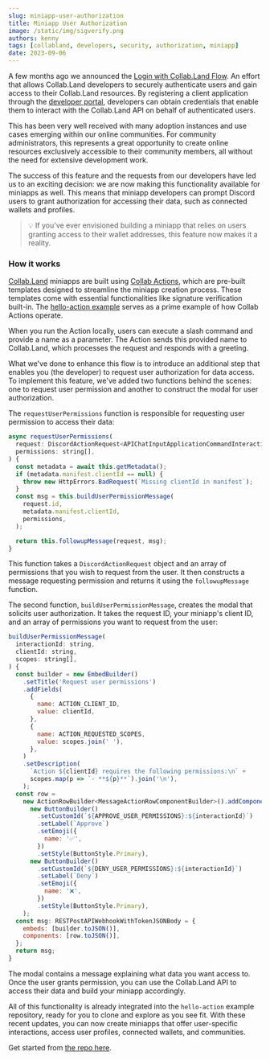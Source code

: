 ```yaml
---
slug: miniapp-user-authorization
title: Miniapp User Authorization
image: /static/img/sigverify.png
authors: kenny
tags: [collabland, developers, security, authorization, miniapp]
date: 2023-09-06
---
```


A few months ago we announced the [Login with Collab.Land Flow](https://docs.collab.land/docs/downstream-integrations/api/authentication#login-with-collabland-lwc---beta). An effort that allows Collab.Land developers to securely authenticate users and gain access to their Collab.Land resources. By registering a client application through the [developer portal](https://dev-portal.collab.land/invite/blog), developers can obtain credentials that enable them to interact with the Collab.Land API on behalf of authenticated users.

This has been very well received with many adoption instances and use cases emerging within our online communities. For community administrators, this represents a great opportunity to create online resources exclusively accessible to their community members, all without the need for extensive development work.

The success of this feature and the requests from our developers have led us to an exciting decision: we are now making this functionality available for miniapps as well. This means that miniapp developers can prompt Discord users to grant authorization for accessing their data, such as connected wallets and profiles.

> 💡 If you've ever envisioned building a miniapp that relies on users granting access to their wallet addresses, this feature now makes it a reality.

### How it works

[Collab.Land](http://collab.land/) miniapps are built using [Collab Actions](https://docs.collab.land/docs/upstream-integrations/collab-actions/), which are pre-built templates designed to streamline the miniapp creation process. These templates come with essential functionalities like signature verification built-in. The [hello-action example](https://github.com/abridged/collabland-hello-action) serves as a prime example of how Collab Actions operate.

When you run the Action locally, users can execute a slash command and provide a name as a parameter. The Action sends this provided name to Collab.Land, which processes the request and responds with a greeting.

What we've done to enhance this flow is to introduce an additional step that enables you (the developer) to request user authorization for data access. To implement this feature, we've added two functions behind the scenes: one to request user permission and another to construct the modal for user authorization.

The `requestUserPermissions` function is responsible for requesting user permission to access their data:

```jsx
async requestUserPermissions(
  request: DiscordActionRequest<APIChatInputApplicationCommandInteraction>,
  permissions: string[],
) {
  const metadata = await this.getMetadata();
  if (metadata.manifest.clientId == null) {
    throw new HttpErrors.BadRequest(`Missing clientId in manifest`);
  }
  const msg = this.buildUserPermissionMessage(
    request.id,
    metadata.manifest.clientId,
    permissions,
  );

  return this.followupMessage(request, msg);
}

```

This function takes a `DiscordActionRequest` object and an array of permissions that you wish to request from the user. It then constructs a message requesting permission and returns it using the `followupMessage` function.

The second function, `buildUserPermissionMessage`, creates the modal that solicits user authorization. It takes the request ID, your miniapp's client ID, and an array of permissions you want to request from the user:

```jsx
buildUserPermissionMessage(
  interactionId: string,
  clientId: string,
  scopes: string[],
) {
  const builder = new EmbedBuilder()
    .setTitle('Request user permissions')
    .addFields(
      {
        name: ACTION_CLIENT_ID,
        value: clientId,
      },
      {
        name: ACTION_REQUESTED_SCOPES,
        value: scopes.join(' '),
      },
    )
    .setDescription(
      `Action ${clientId} requires the following permissions:\n` +
      scopes.map(p => `- **${p}**`).join('\n'),
    );
  const row =
    new ActionRowBuilder<MessageActionRowComponentBuilder>().addComponents(
      new ButtonBuilder()
        .setCustomId(`${APPROVE_USER_PERMISSIONS}:${interactionId}`)
        .setLabel(`Approve`)
        .setEmoji({
          name: '✅',
        })
        .setStyle(ButtonStyle.Primary),
      new ButtonBuilder()
        .setCustomId(`${DENY_USER_PERMISSIONS}:${interactionId}`)
        .setLabel(`Deny`)
        .setEmoji({
          name: '❌',
        })
        .setStyle(ButtonStyle.Primary),
    );
  const msg: RESTPostAPIWebhookWithTokenJSONBody = {
    embeds: [builder.toJSON()],
    components: [row.toJSON()],
  };
  return msg;
}
```

The modal contains a message explaining what data you want access to. Once the user grants permission, you can use the Collab.Land API to access their data and build your miniapp accordingly.

All of this functionality is already integrated into the `hello-action` example repository, ready for you to clone and explore as you see fit. With these recent updates, you can now create miniapps that offer user-specific interactions, access user profiles, connected wallets, and communities.

Get started from [the repo here](https://github.com/abridged/collabland-hello-action).
